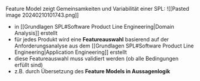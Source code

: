 Feature Model zeigt Gemeinsamkeiten und Variabilität einer SPL:
![[Pasted image 20240210101743.png]]

- in [[Grundlagen SPL#Software Product Line Engineering|Domain Analysis]] erstellt
- für jedes Produkt wird eine **Featureauswahl** basierend auf der Anforderungsanalyse aus dem [[Grundlagen SPL#Software Product Line Engineering|Application Engineering]] erstellt
- diese Featureauswahl muss validiert werden (ob alle Bedingungen erfüllt sind)
- z.B. durch Übersetzung des **Feature Models in Aussagenlogik**
